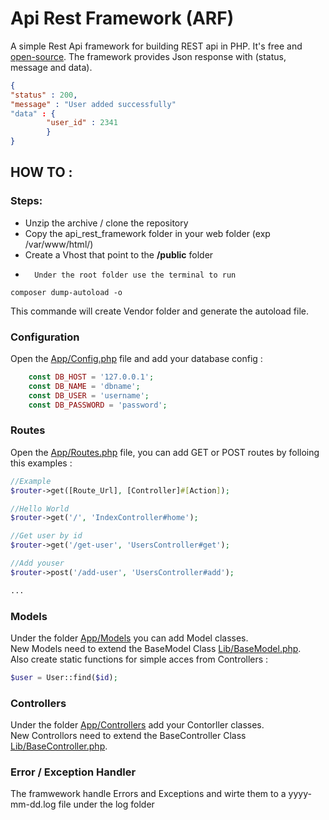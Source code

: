 # Api Rest Framework (ARF)

A simple Rest Api framework for building REST api in PHP. It's free and [open-source](LICENSE).
The framework provides Json response with (status, message and data).  

```json
{
"status" : 200, 
"message" : "User added successfully"
"data" : {
        "user_id" : 2341
        }
}
```

## HOW TO :  

### Steps:  
-	Unzip the archive / clone the repository    
-	Copy the api_rest_framework folder in your web folder (exp /var/www/html/)     
-	Create a Vhost that point to the **/public** folder
-       Under the root folder use the terminal to run   
  
```
composer dump-autoload -o
```
This commande will create Vendor folder and generate the autoload file. 

### Configuration

Open the [App/Config.php](App/Config.php) file and add your database config : 

```php
    const DB_HOST = '127.0.0.1';
    const DB_NAME = 'dbname';
    const DB_USER = 'username';
    const DB_PASSWORD = 'password'; 
```

### Routes

Open the [App/Routes.php](App/Routes.php) file, you can add GET or POST routes by folloing this examples : 


```php
//Example
$router->get([Route_Url], [Controller]#[Action]);

//Hello World
$router->get('/', 'IndexController#home');

//Get user by id
$router->get('/get-user', 'UsersController#get');

//Add youser
$router->post('/add-user', 'UsersController#add');

...

```

### Models

Under the folder [App/Models](App/Models) you can add Model classes.        
New Models need to extend the BaseModel Class [Lib/BaseModel.php](Lib/BaseModel.php).    
Also create static functions for simple acces from Controllers : 

```php
$user = User::find($id);

```
### Controllers
Under the folder [App/Controllers](App/Controllers) add your Contorller classes.     
New Controllors need to extend the BaseController Class [Lib/BaseController.php](Lib/BaseController.php).       

### Error / Exception Handler
The framwework handle Errors and Exceptions and wirte them to a yyyy-mm-dd.log file under the log folder

